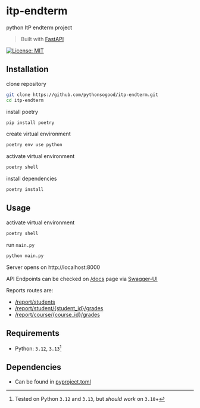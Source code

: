 # itp-endterm

python ItP endterm project

> Built with [FastAPI](https://github.com/fastapi)

[![License: MIT](https://img.shields.io/badge/License-MIT-green.svg)](https://opensource.org/license/mit/)


## Installation

clone repository

```sh
git clone https://github.com/pythonsogood/itp-endterm.git
cd itp-endterm
```

install poetry
```sh
pip install poetry
```

create virtual environment

```sh
poetry env use python
```

activate virtual environment

```sh
poetry shell
```

install dependencies

```sh
poetry install
```

## Usage

activate virtual environment

```sh
poetry shell
```

run `main.py`

```sh
python main.py
```

Server opens on http://localhost:8000

API Endpoints can be checked on [/docs](http://localhost:8000/docs) page via [Swagger-UI](https://github.com/swagger-api/swagger-ui)

Reports routes are:
* [/report/students](http://localhost:8000/report/students)
* [/report/student/{student_id}/grades](http://localhost:8000/report/student/{student_id}/grades)
* [/report/course/{course_id}/grades](http://localhost:8000/report/course/{course_id}/grades)

## Requirements

* Python: `3.12`, `3.13`[^1]

[^1]: Tested on Python `3.12` and `3.13`, but *should work* on `3.10`+

## Dependencies

* Can be found in [pyproject.toml](/pyproject.toml)
